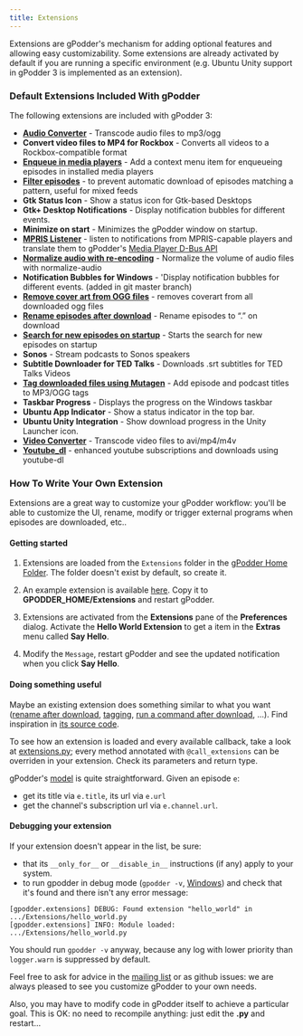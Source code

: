 ```yaml
---
title: Extensions
---
```


Extensions are gPodder's mechanism for adding optional features and allowing easy customizability. Some extensions are already activated by default if you are running a specific environment (e.g. Ubuntu Unity support in gPodder 3 is implemented as an extension).


### Default Extensions Included With gPodder

The following extensions are included with gPodder 3:

-   [**Audio Converter**] - Transcode audio files to mp3/ogg
-   **Convert video files to MP4 for Rockbox** - Converts all videos to a Rockbox-compatible format
-   [**Enqueue in media players**] - Add a context menu item for enqueueing episodes in installed media players
-   [**Filter episodes**] - to prevent automatic download of episodes matching a pattern, useful for mixed feeds
-   **Gtk Status Icon** - Show a status icon for Gtk-based Desktops
-   **Gtk+ Desktop Notifications** - Display notification bubbles for different events.
-   **Minimize on start** - Minimizes the gPodder window on startup.
-   [**MPRIS Listener**] - listen to notifications from MPRIS-capable players and translate them to gPodder's [Media Player D-Bus API]
-   [**Normalize audio with re-encoding**] - Normalize the volume of audio files with normalize-audio
-   **Notification Bubbles for Windows** - 'Display notification bubbles for different events. (added in git master branch)
-   [**Remove cover art from OGG files**] - removes coverart from all downloaded ogg files
-   [**Rename episodes after download**] - Rename episodes to “<Episode Title>.<ext>” on download
-   [**Search for new episodes on startup**] - Starts the search for new episodes on startup
-   **Sonos** - Stream podcasts to Sonos speakers
-   **Subtitle Downloader for TED Talks** - Downloads .srt subtitles for TED Talks Videos
-   [**Tag downloaded files using Mutagen**] - Add episode and podcast titles to MP3/OGG tags
-   **Taskbar Progress** - Displays the progress on the Windows taskbar
-   **Ubuntu App Indicator** - Show a status indicator in the top bar.
-   **Ubuntu Unity Integration** - Show download progress in the Unity Launcher icon.
-   [**Video Converter**] - Transcode video files to avi/mp4/m4v
-   [**Youtube_dl**] - enhanced youtube subscriptions and downloads using youtube-dl


### How To Write Your Own Extension

Extensions are a great way to customize your gPodder workflow: you'll be able to customize the UI, rename, modify or trigger
external programs when episodes are downloaded, etc..


#### Getting started

1. Extensions are loaded from the `Extensions` folder in the [gPodder Home Folder](#default-gpodder-home-folder).
The folder doesn't exist by default, so create it.

2. An example extension is available [here](https://github.com/gpodder/gpodder/blob/master/share/gpodder/examples/hello_world.py).
   Copy it to **GPODDER\_HOME/Extensions** and restart gPodder.

3. Extensions are activated from the **Extensions** pane of the **Preferences** dialog.
   Activate the **Hello World Extension** to get a item in the **Extras** menu called
   **Say Hello**.

4. Modify the `Message`, restart gPodder and see the updated notification when you click **Say Hello**.


#### Doing something useful

Maybe an existing extension does something similar to what you want
([rename after download](https://github.com/gpodder/gpodder/blob/master/share/gpodder/extensions/rename_download.py),
[tagging](https://github.com/gpodder/gpodder/blob/master/share/gpodder/extensions/tagging.py),
[run a command after download](https://github.com/gpodder/gpodder/blob/master/share/gpodder/extensions/command_on_download.py), ...).
Find inspiration in [its source code](https://github.com/gpodder/gpodder/tree/master/share/gpodder/extensions).

To see how an extension is loaded and every available callback, take a look at [extensions.py](https://github.com/gpodder/gpodder/blob/master/src/gpodder/extensions.py);
every method annotated with `@call_extensions` can be overriden in your extension. Check its parameters and return type.

gPodder's [model](https://github.com/gpodder/gpodder/blob/master/src/gpodder/model.py#L197) is quite straightforward.
Given an episode `e`:
 - get its title via `e.title`, its url via `e.url`
 - get the channel's subscription url via `e.channel.url`.


#### Debugging your extension

If your extension doesn't appear in the list,
be sure:
  - that its `__only_for__` or `__disable_in__` instructions (if any) apply to your system.
  - to run gpodder in debug mode (`gpodder -v`, [Windows](https://gpodder.github.io/docs/windows.html#debugging-gpodder-on-windows))
  and check that it's found and there isn't any error message:
```
[gpodder.extensions] DEBUG: Found extension "hello_world" in .../Extensions/hello_world.py
[gpodder.extensions] INFO: Module loaded: .../Extensions/hello_world.py

```

You should run `gpodder -v` anyway, because any log with lower priority than `logger.warn` is suppressed by default.

Feel free to ask for advice in the [mailing list](mailing-list) or as github issues:
we are always pleased to see you customize gPodder to your own needs.

Also, you may have to modify code in gPodder itself to achieve a particular goal.
This is OK: no need to recompile anything: just edit the **.py** and restart...


[**Audio Converter**]: extensions/audioconverter.md
[**Enqueue in media players**]: extensions/enqueueinmediaplayer.md
[**Filter Episodes**]: extensions/filter.md
[**Normalize audio with re-encoding**]: extensions/normalizeaudio.md
[**Rename episodes after download**]: extensions/renameafterdownload.md
[**Remove cover art from OGG files**]: extensions/removeoggcover.md
[**Tag downloaded files using Mutagen**]: extensions/tagging.md
[**Search for new episodes on startup**]: extensions/searchepisodeonstartup.md
[**Video Converter**]: extensions/videoconverter.md
[**MPRIS Listener**]: extensions/mprislistener.md
[**Youtube_dl**]: extensions/youtubedl.md
[Media Player D-Bus API]: https://github.com/gpodder/gpodder/commit/ab48ea24f29a3d237396848520d27b3dba23635d
[hello world extension example]: https://github.com/gpodder/gpodder/blob/master/share/gpodder/examples/hello_world.py
